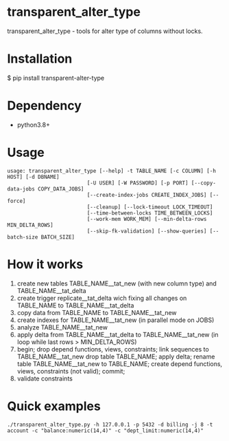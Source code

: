 transparent_alter_type
======================

transparent_alter_type - tools for alter type of columns without locks.

# Installation

$ pip install transparent-alter-type 

# Dependency

* python3.8+

# Usage

    usage: transparent_alter_type [--help] -t TABLE_NAME [-c COLUMN] [-h HOST] [-d DBNAME]
                              [-U USER] [-W PASSWORD] [-p PORT] [--copy-data-jobs COPY_DATA_JOBS] 
                              [--create-index-jobs CREATE_INDEX_JOBS] [--force]
                              [--cleanup] [--lock-timeout LOCK_TIMEOUT]
                              [--time-between-locks TIME_BETWEEN_LOCKS]
                              [--work-mem WORK_MEM] [--min-delta-rows MIN_DELTA_ROWS]
                              [--skip-fk-validation] [--show-queries] [--batch-size BATCH_SIZE]
                              

# How it works

1. create new tables TABLE_NAME__tat_new (with new column type) and TABLE_NAME__tat_delta
2. create trigger replicate__tat_delta wich fixing all changes on TABLE_NAME to TABLE_NAME__tat_delta
3. copy data from TABLE_NAME to TABLE_NAME__tat_new
4. create indexes for TABLE_NAME__tat_new (in parallel mode on JOBS)
5. analyze TABLE_NAME__tat_new
6. apply delta from TABLE_NAME__tat_delta to TABLE_NAME__tat_new (in loop while last rows > MIN_DELTA_ROWS)
7. begin;
   drop depend functions, views, constraints;
   link sequences to TABLE_NAME__tat_new
   drop table TABLE_NAME;
   apply delta;
   rename table TABLE_NAME__tat_new to TABLE_NAME;
   create depend functions, views, constraints (not valid);
   commit;
8. validate constraints

# Quick examples

    ./transparent_alter_type.py -h 127.0.0.1 -p 5432 -d billing -j 8 -t account -c "balance:numeric(14,4)" -c "dept_limit:numeric(14,4)"
